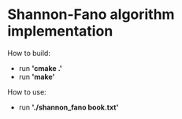Shannon-Fano algorithm implementation 
============
How to build:
- run __'cmake .'__
- run __'make'__ 

How to use:
- run __'./shannon_fano book.txt'__
